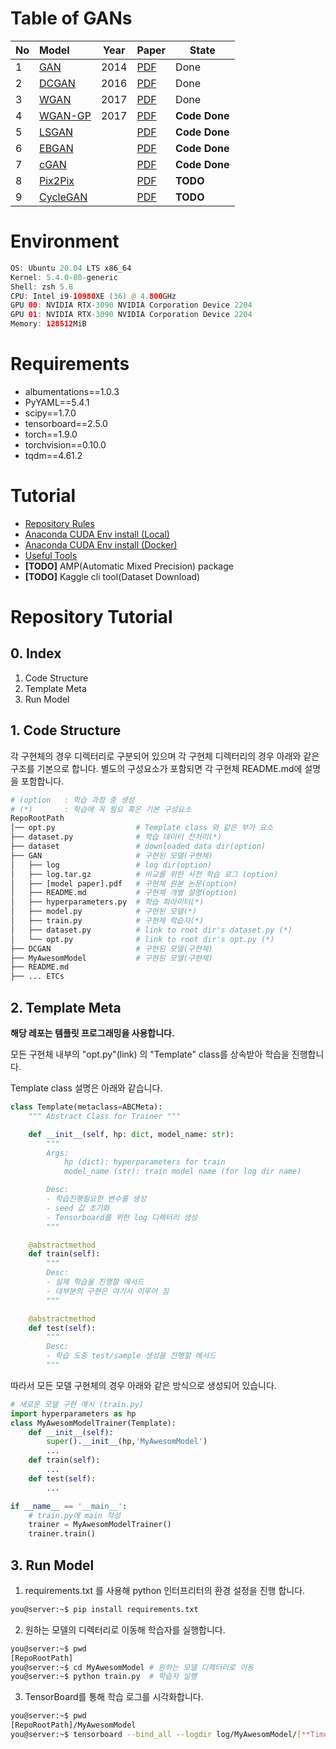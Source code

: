 # **Table of GANs**
| No   | Model                          | Year | Paper                                         | State         |
| :--- | :----------------------------- | ---- | --------------------------------------------- | ------------- |
| 1    | [GAN](./GAN/src/README.pdf)    | 2014 | [PDF](./GAN/src/paper_GAN.pdf)                | Done          |
| 2    | [DCGAN](./DCGAN/README.md)     | 2016 | [PDF](./DCGAN/src/paper-DCGAN.pdf)            | Done          |
| 3    | [WGAN](./WGAN/README.md)       | 2017 | [PDF](./WGAN/src/paper-WGAN.pdf)              | Done          |
| 4    | [WGAN-GP](./WGAN-GP/README.md) | 2017 | [PDF](./WGAN-GP/src/paper-WGAN-GP.pdf)        | **Code Done** |
| 5    | [LSGAN](./LSGAN/README.md)     |      | [PDF](./LSGAN/src/paper-LSGAN.pdf)            | **Code Done** |
| 6    | [EBGAN](./EBGAN/README.md)     |      | [PDF](./EBGAN/src/paper-EBGAN.pdf)            | **Code Done** |
| 7    | [cGAN](./cGAN/README.md)       |      | [PDF](./cGAN/src/paper-Conditional%20GAN.pdf) | **Code Done** |
| 8    | [Pix2Pix](./)                  |      | [PDF](./)                                     | **TODO**      |
| 9    | [CycleGAN](./)                 |      | [PDF](./)                                     | **TODO**      |

# **Environment**
```swift
OS: Ubuntu 20.04 LTS x86_64 
Kernel: 5.4.0-80-generic 
Shell: zsh 5.8 
CPU: Intel i9-10980XE (36) @ 4.800GHz 
GPU 00: NVIDIA RTX-3090 NVIDIA Corporation Device 2204 
GPU 01: NVIDIA RTX-3090 NVIDIA Corporation Device 2204 
Memory: 128512MiB 
```
# **Requirements**
- albumentations==1.0.3
- PyYAML==5.4.1
- scipy==1.7.0
- tensorboard==2.5.0
- torch==1.9.0
- torchvision==0.10.0
- tqdm==4.61.2
# **Tutorial**
- [Repository Rules](./Rules.md)
- [Anaconda CUDA Env install (Local)](./Tutorial/Anaconda%20CUDA%20Env%20install(local).md)
- [Anaconda CUDA Env install (Docker)](./Tutorial/Anaconda%20CUDA%20Env%20install(docker).md)
- [Useful Tools](./Tutorial/Tools.md)
- **[TODO]** AMP(Automatic Mixed Precision) package
- **[TODO]** Kaggle cli tool(Dataset Download)

# Repository Tutorial

## 0. Index
1. Code Structure
2. Template Meta
3. Run Model

## 1. Code Structure
각 구현체의 경우 디렉터리로 구분되어 있으며 각 구현체 디렉터리의 경우 아래와 같은 구조를 기본으로 합니다. 별도의 구성요소가 포함되면 각 구현체 README.md에 설명을 포함합니다.

```bash
# (option   : 학습 과정 중 생성
# (*)       : 학습에 꼭 필요 혹은 기본 구성요소
RepoRootPath
│── opt.py                  # Template class 와 같은 부가 요소
├── dataset.py              # 학습 데이터 전처리(*)
├── dataset                 # downloaded data dir(option)
├── GAN                     # 구현된 모델(구현체)
│   ├── log                 # log dir(option)
│   ├── log.tar.gz          # 비교를 위한 사전 학습 로그 (option)
│   ├── [model paper].pdf   # 구현체 원본 논문(option)
│   ├── README.md           # 구현체 개별 설명(option)
│   ├── hyperparameters.py  # 학습 파라미터(*)
│   ├── model.py            # 구현된 모델(*)
│   ├── train.py            # 구현체 학습자(*)
│   ├── dataset.py          # link to root dir's dataset.py (*)
│   └── opt.py              # link to root dir's opt.py (*)
├── DCGAN                   # 구현된 모델(구현체)
├── MyAwesomModel           # 구현된 모델(구현체)
├── README.md
├── ... ETCs
```

## 2. Template Meta
**해당 레포는 템플릿 프로그래밍을 사용합니다.**

모든 구현체 내부의 "opt.py"(link) 의 "Template" class를 상속받아 학습을 진행합니다.

Template class 설명은 아래와 같습니다.

```python
class Template(metaclass=ABCMeta):
    """ Abstract Class for Trainer """

    def __init__(self, hp: dict, model_name: str):
        """
        Args:
            hp (dict): hyperparameters for train
            model_name (str): train model name (for log dir name)

        Desc:
        - 학습진행필요한 변수를 생성
        - seed 값 초기화
        - Tensorboard를 위한 log 디렉터리 생성
        """

    @abstractmethod
    def train(self):
        """
        Desc:
        - 실제 학습을 진행할 메서드
        - 대부분의 구현은 여기서 이루어 짐
        """

    @abstractmethod
    def test(self):
        """
        Desc:
        - 학습 도중 test/sample 생성을 진행할 메서드
        """
```

따라서 모든 모델 구현체의 경우 아래와 같은 방식으로 생성되어 있습니다.

```python
# 새로운 모델 구현 예시 (train.py)
import hyperparameters as hp
class MyAwesomModelTrainer(Template):
    def __init__(self):
        super().__init__(hp,'MyAwesomModel')
        ...
    def train(self):
        ...
    def test(self):
        ...

if __name__ == '__main__':
    # train.py에 main 작성
    trainer = MyAwesomModelTrainer()
    trainer.train()
```


## 3. Run Model
1. requirements.txt 를 사용해 python 인터프리터의 환경 설정을 진행 합니다.

```bash
you@server:~$ pip install requirements.txt
```

2. 원하는 모델의 디렉터리로 이동해 학습자를 실행합니다.

```bash
you@server:~$ pwd
[RepoRootPath]
you@server:~$ cd MyAwesomModel # 원하는 모델 디렉터리로 이동
you@server:~$ python train.py  # 학습자 실행
```

3. TensorBoard를 통해 학습 로그를 시각화합니다.

```bash
you@server:~$ pwd
[RepoRootPath]/MyAwesomModel
you@server:~$ tensorboard --bind_all --logdir log/MyAwesomModel/[**TimeStamp**]
```
